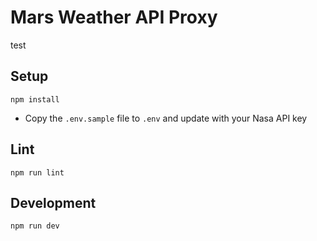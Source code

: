 # Mars Weather API Proxy

test

## Setup

```
npm install
```

* Copy the `.env.sample` file to `.env` and update with your Nasa API key

## Lint

```
npm run lint
```

## Development

```
npm run dev
```
